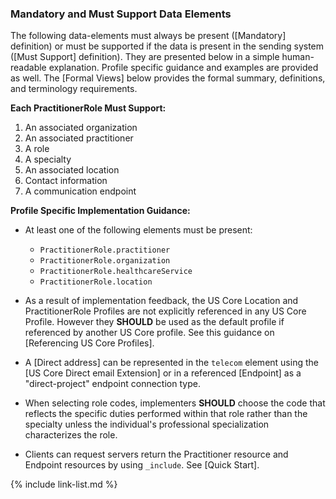 
### Mandatory and Must Support Data Elements

The following data-elements must always be present ([Mandatory] definition) or must be supported if the data is present in the sending system ([Must Support] definition). They are presented below in a simple human-readable explanation.  Profile specific guidance and examples are provided as well.  The [Formal Views] below provides the  formal summary, definitions, and  terminology requirements.

**Each PractitionerRole Must Support:**

1. An associated organization
1. An associated practitioner
1. A role
1. A specialty
1. An associated location
1. Contact information
1. A communication endpoint

**Profile Specific Implementation Guidance:**

* At least one of the following elements must be present:
    - `PractitionerRole.practitioner`
    - `PractitionerRole.organization`
    - `PractitionerRole.healthcareService`
    - `PractitionerRole.location`

* As a result of implementation feedback, the US Core Location  and PractitionerRole Profiles are not explicitly referenced in any US Core Profile. However they **SHOULD** be used as the default profile if referenced by another US Core profile. See this guidance on [Referencing US Core Profiles].
* <span class="bg-success" markdown="1"> A [Direct address] can be represented in the `telecom` element using the [US Core Direct email Extension] or in a referenced [Endpoint] as a "direct-project" endpoint connection type.</span><!-- new-content -->
* <span class="bg-success" markdown="1">When selecting role codes, implementers **SHOULD** choose the code that reflects the specific duties performed within that role rather than the specialty unless the individual's professional specialization characterizes the role.</span><!-- new-content -->
* Clients can request servers return the Practitioner resource and Endpoint resources by using `_include`. See [Quick Start].

{% include link-list.md %}
